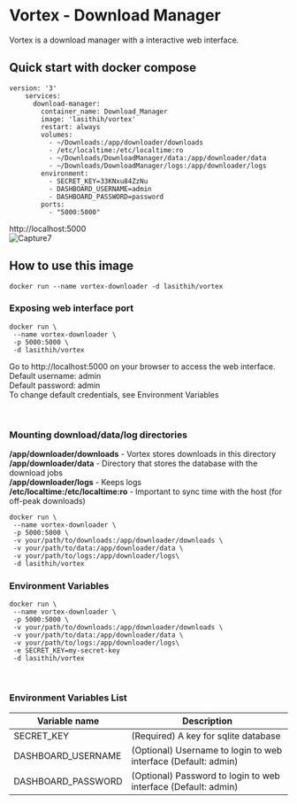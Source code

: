 
# Vortex - Download Manager

Vortex is a download manager with a interactive web interface.

## Quick start with docker compose

    version: '3'
		services:
		  download-manager:
		    container_name: Download_Manager
		    image: 'lasithih/vortex'
		    restart: always
		    volumes:
		      - ~/Downloads:/app/downloader/downloads
		      - /etc/localtime:/etc/localtime:ro
		      - ~/Downloads/DownloadManager/data:/app/downloader/data
		      - ~/Downloads/DownloadManager/logs:/app/downloader/logs
		    environment:
		      - SECRET_KEY=33KNxu84ZzNu
		      - DASHBOARD_USERNAME=admin
		      - DASHBOARD_PASSWORD=password
		    ports:
		      - "5000:5000"
http://localhost:5000
<br>
![Capture7](https://user-images.githubusercontent.com/12048316/119863586-57ad1700-bf37-11eb-83f4-b67c7fe9457d.PNG)
## How to use this image
```
docker run --name vortex-downloader -d lasithih/vortex
```

### Exposing web interface port
```
docker run \
 --name vortex-downloader \
 -p 5000:5000 \
 -d lasithih/vortex
```
Go to http://localhost:5000 on your browser to access the web interface. <br>
Default username: admin<br>
Default password: admin<br>
To change default credentials, see  Environment Variables

<br>

### Mounting download/data/log directories<br>
**/app/downloader/downloads** - Vortex stores downloads in this directory<br>
**/app/downloader/data** - Directory that stores the database with the download jobs<br>
**/app/downloader/logs** - Keeps logs<br>
**/etc/localtime:/etc/localtime:ro** - Important to sync time with the host (for off-peak downloads)
```
docker run \
 --name vortex-downloader \
 -p 5000:5000 \
 -v your/path/to/downloads:/app/downloader/downloads \
 -v your/path/to/data:/app/downloader/data \
 -v your/path/to/logs:/app/downloader/logs\
 -d lasithih/vortex
```

### Environment Variables
```
docker run \
 --name vortex-downloader \
 -p 5000:5000 \
 -v your/path/to/downloads:/app/downloader/downloads \
 -v your/path/to/data:/app/downloader/data \
 -v your/path/to/logs:/app/downloader/logs\
 -e SECRET_KEY=my-secret-key
 -d lasithih/vortex
```
<br>

### Environment Variables List

| Variable name | Description |
|--|--|
| SECRET_KEY | (Required) A key for sqlite database |
| DASHBOARD_USERNAME | (Optional) Username to login to web interface (Default: admin) |
| DASHBOARD_PASSWORD | (Optional) Password to login to web interface (Default: admin) |

